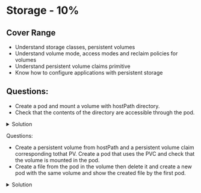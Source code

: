 # Storage - 10%

## Cover Range

- Understand storage classes, persistent volumes
- Understand volume mode, access modes and reclaim policies for volumes
- Understand persistent volume claims primitive
- Know how to configure applications with persistent storage

## Questions:

- Create a pod and mount a volume with hostPath directory.
- Check that the contents of the directory are accessible through the pod.

<details><summary>Solution</summary>
<p>

pv-pod.yaml:
```yaml
apiVersion: v1
kind: Pod
metadata:
  labels:
    run: pv-pod
  name: pv-pod
spec:
  containers:
  - image: busybox:latest
    name: pv-pod
    args:
      - sleep
      - "3600"
    volumeMounts:
    - name: data
      mountPath: "/data"
  volumes:
  - name: data
    hostPath:
      path: "/home/ubuntu/data/"
```

```bash
# Create directory and file inside it on worker nodes
mkdir /home/ubuntu/data
touch data/file

kubectl apply -f pv-pod.yaml
kubectl exec pv-pod -- ls /data
file
```

</p>
</details>

Questions:
- Create a persistent volume from hostPath and a persistent volume claim corresponding tothat PV. Create a pod that uses the PVC and check that the volume is mounted in the pod.
- Create a file from the pod in the volume then delete it and create a new pod with the same volume and show the created file by the first pod.

<details><summary>Solution</summary>
<p>

pv-data.yaml:
```yaml
apiVersion: v1
kind: PersistentVolume
metadata:
  name: pv-data
spec:
  storageClassName: "local"
  capacity:
    storage: 1Gi
  accessModes:
    - ReadWriteOnce
  hostPath:
    path: "/home/ubuntu/data"

```

pvc-data.yaml:
```yaml
apiVersion: v1
kind: PersistentVolumeClaim
metadata:
  name: pvc-data
spec:
  storageClassName: "local"
  accessModes:
    - ReadWriteOnce
  resources:
    requests:
      storage: 1Gi

```

pvc-pod.yaml:
```yaml
apiVersion: v1
kind: Pod
metadata:
  labels:
    run: pvc-pod
  name: pvc-pod
spec:
  containers:
  - image: busybox:latest
    name: pvc-pod
    args:
      - sleep
      - "3600"
    volumeMounts:
    - name: data
      mountPath: "/data"
  volumes:
  - name: data
    persistentVolumeClaim:
      claimName: pvc-data

```

Create a pod with the PVC. Create a file on volume. Delete the pod and create a new one with the same volume. Check that the file has persisted.

```bash
kubectl apply -f pv-data.yaml
kubectl apply -f pvc-data.yaml
kubectl apply -f pvc-pod.yaml

kubectl get pv
NAME      CAPACITY   ACCESS MODES   RECLAIM POLICY   STATUS   CLAIM              STORAGECLASS   REASON   AGE
pv-data   1Gi        RWO            Retain           Bound    default/pvc-data   local                   20m

kubectl get pvc
NAME       STATUS   VOLUME    CAPACITY   ACCESS MODES   STORAGECLASS   AGE
pvc-data   Bound    pv-data   1Gi        RWO            local          20m

# Check that the volume has been mounted
kubectl exec pvc-pod -- ls /data/
file

# Create a new file
kubectl exec pvc-pod -- touch /data/file2

# Delete the pod
kubectl delete -f pvc-pod.yaml

# Copy the pvc-pod.yaml and change the name of the pod to pvc-pod-2
kubectl apply -f pvc-pod-2.yaml

# Check that the file from previous pod has persisted on volume
kubectl exec pvc-pod-2 -- ls /data/
file
file2
```
</p>
</details>
